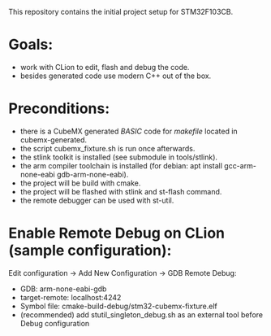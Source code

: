 This repository contains the initial project setup for STM32F103CB.

# Goals:
- work with CLion to edit, flash and debug the code.
- besides generated code use modern C++ out of the box.

# Preconditions:
- there is a CubeMX generated *BASIC* code for *makefile* located in cubemx-generated.
- the script cubemx_fixture.sh is run once afterwards.
- the stlink toolkit is installed (see submodule in tools/stlink).
- the arm compiler toolchain is installed (for debian: apt install gcc-arm-none-eabi gdb-arm-none-eabi).
- the project will be build with cmake.
- the project will be flashed with stlink and st-flash command.
- the remote debugger can be used with st-util.

# Enable Remote Debug on CLion (sample configuration):
Edit configuration -> Add New Configuration -> GDB Remote Debug:
- GDB: arm-none-eabi-gdb
- target-remote: localhost:4242
- Symbol file: cmake-build-debug/stm32-cubemx-fixture.elf
- (recommended) add stutil_singleton_debug.sh as an external tool before Debug configuration
